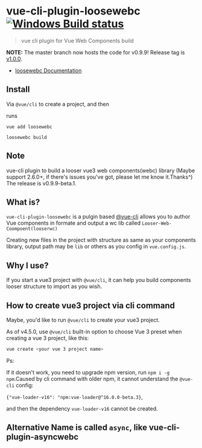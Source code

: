# vue-cli-plugin-loosewebc [![Windows Build status](https://ci.appveyor.com/api/projects/status/8cdonrkbg6m4k1tm/branch/master?svg=true)]()

> vue cli plugin for Vue Web Components build

**NOTE:** The master branch now hosts the code for v0.9.9! Release tag is [v1.0.0]().

- [loosewebc Documentation](https://github.com/Yujahua/vue-cli-plugin-loosewebc/docs/loosewebc.md)

## Install

Via `@vue/cli` to create a project, and then

runs

```
vue add loosewebc

loosewebc build
```

## Note

  vue-cli plugin to build a looser vue3 web components(webc) library (Maybe support 2.6.0+, if there's issues you've got, please let me know it.Thanks^) The release is v0.9.9-beta.1.

## What is?

`vue-cli-plugin-loosewebc` is a pulgin based [@vue-cli]() allows you to author Vue components in formate and output a wc lib called `Looser-Web-Coompoent(looserwc)`

Creating new files in the project with structure as same as your components library, output path may be `lib` or others as you config in `vue.config.js`.

## Why I use?

If you start a vue3 project with `@vue/cli`, it can help you build components looser structure to import as you wish.

## How to create vue3 project via cli command

Maybe, you'd like to run `@vue/cli` to create your vue3 project.
  
As of v4.5.0, use `@vue/cli` built-in option to choose Vue 3 preset when creating a vue 3 project, like this:
  ```sh
  vue create <your vue 3 project name>
  ``` 
Ps: 

If it doesn't work, you need to upgrade npm version, run `npm i -g npm`.Caused by cli command with older npm, it cannot understand the `@vue-cli` config:
  
  `{"vue-loader-v16": "npm:vue-loader@^16.0.0-beta.3}`,

and then the dependency `vue-loader-v16` cannot be created.


## Alternative Name is called `async`, like vue-cli-plugin-asyncwebc

